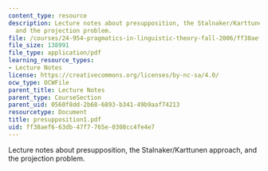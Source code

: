 ```yaml
---
content_type: resource
description: Lecture notes about presupposition, the Stalnaker/Karttunen approach,
  and the projection problem.
file: /courses/24-954-pragmatics-in-linguistic-theory-fall-2006/ff38aef663db47f7765e0308cc4fe4e7_presupposition1.pdf
file_size: 138991
file_type: application/pdf
learning_resource_types:
- Lecture Notes
license: https://creativecommons.org/licenses/by-nc-sa/4.0/
ocw_type: OCWFile
parent_title: Lecture Notes
parent_type: CourseSection
parent_uid: 0560f8dd-2b68-6893-b341-49b9aaf74213
resourcetype: Document
title: presupposition1.pdf
uid: ff38aef6-63db-47f7-765e-0308cc4fe4e7
---
```

Lecture notes about presupposition, the Stalnaker/Karttunen approach, and the projection problem.